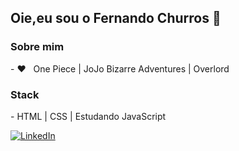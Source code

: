 <h2>Oie,eu sou o Fernando Churros 👋</h2>

<h3>Sobre mim</h3>
- ❤️ &nbsp; One Piece | JoJo Bizarre Adventures | Overlord

<h3>Stack</h3>
- HTML | CSS | Estudando JavaScript

<p>
  <a href="#">
    <img src="https://www.flaticon.com/free-icon/linkedin_174857?term=linkedin&page=1&position=1&page=1&position=1&related_id=174857&origin=style" alt="LinkedIn">
  </a>
</p>
<!--
**FernandoChurros/FernandoChurros** is a ✨ _special_ ✨ repository because its `README.md` (this file) appears on your GitHub profile.

Here are some ideas to get you started:

- 🔭 I’m currently working on ...
- 🌱 I’m currently learning ...
- 👯 I’m looking to collaborate on ...
- 🤔 I’m looking for help with ...
- 💬 Ask me about ...
- 📫 How to reach me: ...
- 😄 Pronouns: ...
- ⚡ Fun fact: ...
--> FernandoChurros/mannoeu


